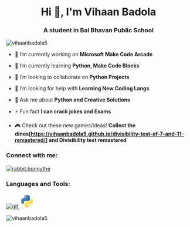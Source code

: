 <h1 align="center">Hi 👋, I'm Vihaan Badola</h1>
<h3 align="center">A student in Bal Bhavan Public School</h3>

<p align="left"> <img src="https://komarev.com/ghpvc/?username=vihaanbadola5&label=Profile%20views&color=0e75b6&style=flat" alt="vihaanbadola5" /> </p>

- 🔭 I’m currently working on **Microsoft Make Code Arcade**

- 🌱 I’m currently learning **Python, Make Code Blocks**

- 👯 I’m looking to collaborate on **Python Projects**

- 🤝 I’m looking for help with **Learning New Coding Langs**

- 💬 Ask me about **Python and Creative Solutions**

- ⚡ Fun fact **I can crack jokes and Exams**
  
-  🎮 Check out these new games/ideas! **Collect the dinos[https://vihaanbadola5.github.io/divisibility-test-of-7-and-11-remastered/] and Divisibility test remastered**
<h3 align="left">Connect with me:</h3>
<p align="left">
<a href="https://instagram.com/rabbit.bunnythe" target="blank"><img align="center" src="https://raw.githubusercontent.com/rahuldkjain/github-profile-readme-generator/master/src/images/icons/Social/instagram.svg" alt="rabbit.bunnythe" height="30" width="40" /></a>
</p>

<h3 align="left">Languages and Tools:</h3>
<p align="left"> <a href="https://git-scm.com/" target="_blank" rel="noreferrer"> <img src="https://www.vectorlogo.zone/logos/git-scm/git-scm-icon.svg" alt="git" width="40" height="40"/> </a> <a href="https://www.python.org" target="_blank" rel="noreferrer"> <img src="https://raw.githubusercontent.com/devicons/devicon/master/icons/python/python-original.svg" alt="python" width="40" height="40"/> </a> </p>

<p><img align="center" src="https://github-readme-stats.vercel.app/api/top-langs?username=vihaanbadola5&show_icons=true&locale=en&layout=compact" alt="vihaanbadola5" /></p>
